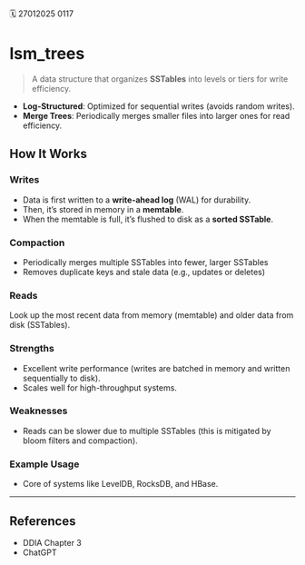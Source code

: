 🗓️ 27012025 0117

# lsm_trees
> A data structure that organizes **SSTables** into levels or tiers for write efficiency.
    
- **Log-Structured**: Optimized for sequential writes (avoids random writes).
- **Merge Trees**: Periodically merges smaller files into larger ones for read efficiency.

## How It Works
### Writes
- Data is first written to a **write-ahead log** (WAL) for durability.
- Then, it’s stored in memory in a **memtable**.
- When the memtable is full, it’s flushed to disk as a **sorted SSTable**.

### Compaction
- Periodically merges multiple SSTables into fewer, larger SSTables
- Removes duplicate keys and stale data (e.g., updates or deletes)
### Reads
Look up the most recent data from memory (memtable) and older data from disk (SSTables).

### Strengths
- Excellent write performance (writes are batched in memory and written sequentially to disk).
- Scales well for high-throughput systems.
### Weaknesses
- Reads can be slower due to multiple SSTables (this is mitigated by bloom filters and compaction).
### Example Usage
- Core of systems like LevelDB, RocksDB, and HBase.

---

## References
- DDIA Chapter 3
- ChatGPT